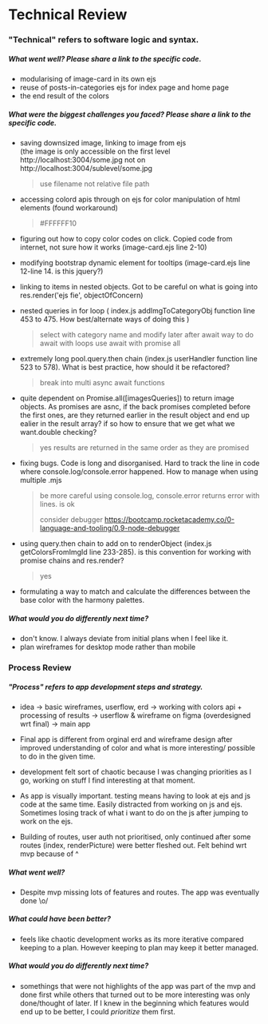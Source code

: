 # Technical Review

### "Technical" refers to software logic and syntax.

##### What went well? Please share a link to the specific code.

- modularising of image-card in its own ejs
- reuse of posts-in-categories ejs for index page and home page
- the end result of the colors

##### What were the biggest challenges you faced? Please share a link to the specific code.

- saving downsized image, linking to image from ejs  
  (the image is only accessible on the first level http://localhost:3004/some.jpg not on http://localhost:3004/sublevel/some.jpg
  
  > use filename not relative file path
  
- accessing colord apis through on ejs for color manipulation of html elements (found workaround)

  > #FFFFFF10

- figuring out how to copy color codes on click. Copied code from internet, not sure how it works (image-card.ejs line 2-10)

- modifying bootstrap dynamic element for tooltips (image-card.ejs line 12-line 14. is this jquery?)

- linking to items in nested objects. Got to be careful on what is going into res.render('ejs fie', objectOfConcern)

- nested queries in for loop ( index.js addImgToCategoryObj function line 453 to 475. How best/alternate ways of doing this )
	
	>select with category name and modify later after await
	>way to do await with loops
	>use await with promise all
	
- extremely long pool.query.then chain (index.js userHandler function line 523 to 578). What is best practice, how should it be
  refactored?
  
  > break into multi async await functions
  
- quite dependent on Promise.all([imagesQueries]) to return image objects. As promises are asnc, if the back promises 
  completed before the first ones, are they returned earlier in the result object and end up ealier in the result array?
  if so how to ensure that we get what we want.double checking?

  > yes results are returned in the same order as they are promised
  
- fixing bugs. Code is long and disorganised. Hard to track the line in code where console.log/console.error happened.
  How to manage when using multiple .mjs 
  
  > be more careful using console.log, console.error returns error with lines. is ok
  >
  > consider debugger https://bootcamp.rocketacademy.co/0-language-and-tooling/0.9-node-debugger
  
- using query.then chain to add on to renderObject (index.js getColorsFromImgId line 233-285). is this convention for 
  working with promise chains and res.render?  
  
  > yes
  
- formulating a way to match and calculate the differences between the base color with the harmony palettes. 

##### What would you do differently next time?

- don't know. I always deviate from initial plans when I feel like it.
- plan wireframes for desktop mode rather than mobile

### Process Review

##### "Process" refers to app development steps and strategy.

- idea -> basic wireframes, userflow, erd -> working with colors api + processing of results -> userflow & wireframe on figma (overdesigned wrt final)
  -> main app

- Final app is different from orginal erd and wireframe design after improved understanding of color and what is more interesting/
  possible to do in the given time.

- development felt sort of chaotic because I was changing priorities as I go, working on stuff I find interesting at that moment.
- As app is visually important. testing means having to look at ejs and js code at the same time. Easily distracted from working on 
  js and ejs. Sometimes losing track of what i want to do on the js after jumping to work on the ejs.
- Building of routes, user auth not prioritised, only continued after some routes (index, renderPicture) were better fleshed out.
  Felt behind wrt mvp because of ^
  

##### What went well?

- Despite mvp missing lots of features and routes. The app was eventually done \o/

##### What could have been better?

- feels like chaotic development works as its more iterative compared keeping to a plan.
  However keeping to plan may keep it better managed.
  

##### What would you do differently next time?

- somethings that were not highlights of the app was part of the mvp and done first while others that turned
  out to be more interesting was only done/thought of later. If I knew in the beginning which features would 
  end up to be better, I could *prioritize* them first.

